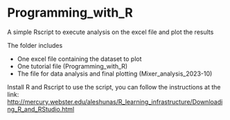 # Programming_with_R
A simple Rscript to execute analysis on the excel file and plot the results

The folder includes 
- One excel file containing the dataset to plot
- One tutorial file (Programming_with_R)
- The file for data analysis and final plotting (Mixer_analysis_2023-10)

Install R and Rscript to use the script, you can follow the instructions at the link:
http://mercury.webster.edu/aleshunas/R_learning_infrastructure/Downloading_R_and_RStudio.html
